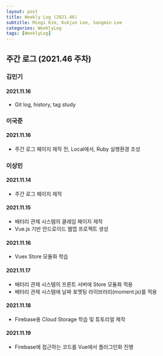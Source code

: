 ```yaml
---
layout: post
title: Weekly Log (2021.46)
subtitle: Mingi Kim, Kukjun Lee, Sangmin Lee
categories: WeeklyLog
tags: [WeeklyLog]
---
```


## 주간 로그 (2021.46 주차)

### 김민기

#### 2021.11.16

- Git log, history, tag study



### 이국준

#### 2021.11.16
* 주간 로그 페이지 제작 전, Local에서, Ruby 실행환경 조성 

### 이상민

#### 2021.11.14 
* 주간 로그 페이지 제작

#### 2021.11.15
* 배터리 관제 시스템의 클레임 페이지 제작
* Vue.js 기반 안드로이드 웹앱 프로젝트 생성

#### 2021.11.16
* Vuex Store 모듈화 학습

#### 2021.11.17
* 배터리 관제 시스템의 프론트 서버에 Store 모듈화 적용
* 배터리 관제 시스템에 날짜 포멧팅 라이브러리(moment.js)를 적용

#### 2021.11.18
* Firebase용 Cloud Storage 학습 및 튜토리얼 제작

#### 2021.11.19
* Firebase에 접근하는 코드를 Vue에서 플러그인화 진행
